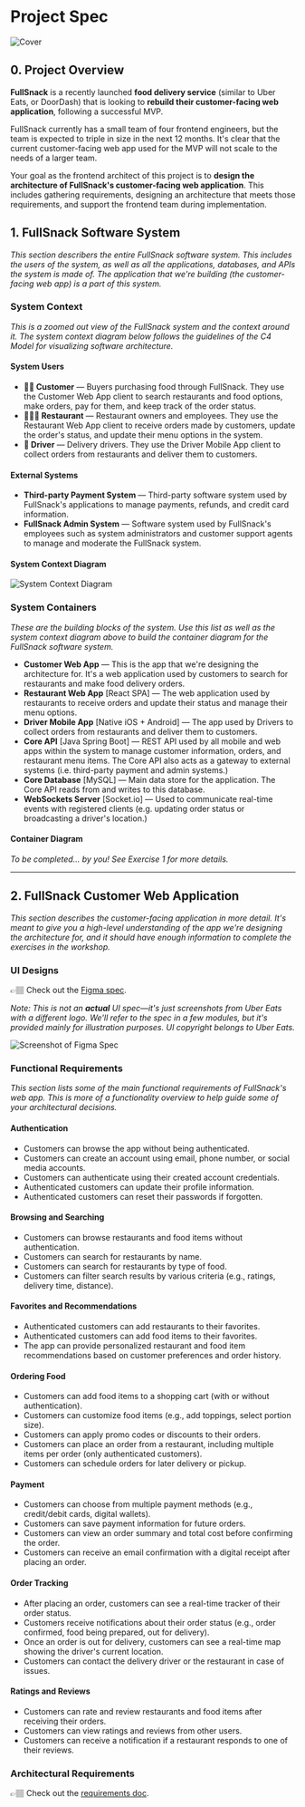 # Project Spec

![Cover](../assets/cover.png)

## 0. Project Overview

**FullSnack** is a recently launched **food delivery service** (similar to Uber Eats, or DoorDash) that is looking to **rebuild their customer-facing web application**, following a successful MVP.

FullSnack currently has a small team of four frontend engineers, but the team is expected to triple in size in the next 12 months. It's clear that the current customer-facing web app used for the MVP will not scale to the needs of a larger team.

Your goal as the frontend architect of this project is to **design the architecture of FullSnack's customer-facing web application**. This includes gathering requirements, designing an architecture that meets those requirements, and support the frontend team during implementation.

## 1. FullSnack Software System

_This section describers the entire FullSnack software system. This includes the users of the system, as well as all the applications, databases, and APIs the system is made of. The application that we're building (the customer-facing web app) is a part of this system._

### System Context

_This is a zoomed out view of the FullSnack system and the context around it. The system context diagram below follows the guidelines of the C4 Model for visualizing software architecture._

#### System Users

- **👩🏻 Customer** — Buyers purchasing food through FullSnack. They use the Customer Web App client to search restaurants and food options, make orders, pay for them, and keep track of the order status.
- **🧑🏽‍🍳 Restaurant** — Restaurant owners and employees. They use the Restaurant Web App client to receive orders made by customers, update the order's status, and update their menu options in the system.
- **🛵 Driver** — Delivery drivers. They use the Driver Mobile App client to collect orders from restaurants and deliver them to customers.

#### External Systems

- **Third-party Payment System** — Third-party software system used by FullSnack's applications to manage payments, refunds, and credit card information.
- **FullSnack Admin System** — Software system used by FullSnack's employees such as system administrators and customer support agents to manage and moderate the FullSnack system.

#### System Context Diagram

![System Context Diagram](../assets/system-context-diagram.png)

### System Containers

_These are the building blocks of the system. Use this list as well as the system context diagram above to build the container diagram for the FullSnack software system._

- **Customer Web App** — This is the app that we're designing the architecture for. It's a web application used by customers to search for restaurants and make food delivery orders.
- **Restaurant Web App** [React SPA] — The web application used by restaurants to receive orders and update their status and manage their menu options.
- **Driver Mobile App** [Native iOS + Android] — The app used by Drivers to collect orders from restaurants and deliver them to customers.
- **Core API** [Java Spring Boot] — REST API used by all mobile and web apps within the system to manage customer information, orders, and restaurant menu items. The Core API also acts as a gateway to external systems (i.e. third-party payment and admin systems.)
- **Core Database** [MySQL] — Main data store for the application. The Core API reads from and writes to this database.
- **WebSockets Server** [Socket.io] — Used to communicate real-time events with registered clients (e.g. updating order status or broadcasting a driver's location.)

#### Container Diagram

_To be completed... by you! See Exercise 1 for more details._

---

## 2. FullSnack Customer Web Application

_This section describes the customer-facing application in more detail. It's meant to give you a high-level understanding of the app we're designing the architecture for, and it should have enough information to complete the exercises in the workshop._

### UI Designs

👉🏽 Check out the [Figma spec](https://www.figma.com/design/cKot2kO0cg2PpR3QwgppXm/FullSnack-Spec?node-id=0-1&t=gBOwglj8jVc5t9JR-1).

_Note: This is not an **actual** UI spec—it's just screenshots from Uber Eats with a different logo. We'll refer to the spec in a few modules, but it's provided mainly for illustration purposes. UI copyright belongs to Uber Eats._

![Screenshot of Figma Spec](../assets/figma-ui.png)

### Functional Requirements

_This section lists some of the main functional requirements of FullSnack's web app. This is more of a functionality overview to help guide some of your architectural decisions._

#### Authentication

- Customers can browse the app without being authenticated.
- Customers can create an account using email, phone number, or social media accounts.
- Customers can authenticate using their created account credentials.
- Authenticated customers can update their profile information.
- Authenticated customers can reset their passwords if forgotten.

#### Browsing and Searching

- Customers can browse restaurants and food items without authentication.
- Customers can search for restaurants by name.
- Customers can search for restaurants by type of food.
- Customers can filter search results by various criteria (e.g., ratings, delivery time, distance).

#### Favorites and Recommendations

- Authenticated customers can add restaurants to their favorites.
- Authenticated customers can add food items to their favorites.
- The app can provide personalized restaurant and food item recommendations based on customer preferences and order history.

#### Ordering Food

- Customers can add food items to a shopping cart (with or without authentication).
- Customers can customize food items (e.g., add toppings, select portion size).
- Customers can apply promo codes or discounts to their orders.
- Customers can place an order from a restaurant, including multiple items per order (only authenticated customers).
- Customers can schedule orders for later delivery or pickup.

#### Payment

- Customers can choose from multiple payment methods (e.g., credit/debit cards, digital wallets).
- Customers can save payment information for future orders.
- Customers can view an order summary and total cost before confirming the order.
- Customers can receive an email confirmation with a digital receipt after placing an order.

#### Order Tracking

- After placing an order, customers can see a real-time tracker of their order status.
- Customers receive notifications about their order status (e.g., order confirmed, food being prepared, out for delivery).
- Once an order is out for delivery, customers can see a real-time map showing the driver's current location.
- Customers can contact the delivery driver or the restaurant in case of issues.

#### Ratings and Reviews

- Customers can rate and review restaurants and food items after receiving their orders.
- Customers can view ratings and reviews from other users.
- Customers can receive a notification if a restaurant responds to one of their reviews.

### Architectural Requirements

👉🏽 Check out the [requirements doc](requirements.md).
